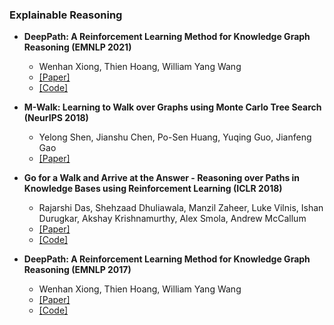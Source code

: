 
### Explainable Reasoning


- **DeepPath: A Reinforcement Learning Method for Knowledge Graph Reasoning (EMNLP 2021)**
  - Wenhan Xiong, Thien Hoang, William Yang Wang
  - [[Paper]](https://arxiv.org/abs/1707.06690)
  - [[Code]](https://github.com/xwhan/DeepPath)

- **M-Walk: Learning to Walk over Graphs using Monte Carlo Tree Search (NeurIPS 2018)**
  - Yelong Shen, Jianshu Chen, Po-Sen Huang, Yuqing Guo, Jianfeng Gao
  - [[Paper]](https://proceedings.neurips.cc/paper/2018/hash/c6f798b844366ccd65d99bc7f31e0e02-Abstract.html)

- **Go for a Walk and Arrive at the Answer - Reasoning over Paths in Knowledge Bases using Reinforcement Learning (ICLR 2018)**
  - Rajarshi Das, Shehzaad Dhuliawala, Manzil Zaheer, Luke Vilnis, Ishan Durugkar, Akshay Krishnamurthy, Alex Smola, Andrew McCallum
  - [[Paper]](https://arxiv.org/abs/1711.05851)
  - [[Code]](https://github.com/shehzaadzd/MINERVA)

- **DeepPath: A Reinforcement Learning Method for Knowledge Graph Reasoning (EMNLP 2017)**
  - Wenhan Xiong, Thien Hoang, William Yang Wang
  - [[Paper]](https://arxiv.org/abs/1707.06690)
  - [[Code]](https://github.com/xwhan/DeepPath)
